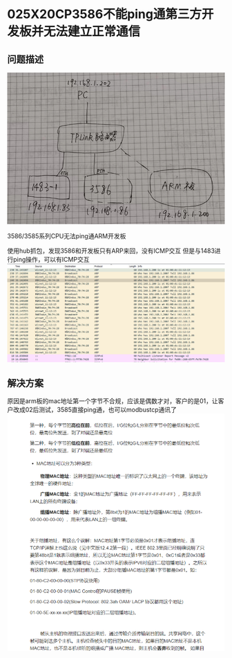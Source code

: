 # 025X20CP3586不能ping通第三方开发板并无法建立正常通信
## 问题描述

![Img](FILES/025X20CP3586.md/img-20220725165521.png)

3586/3585系列CPU无法ping通ARM开发板

使用hub抓包，发现3586和开发板只有ARP来回，没有ICMP交互
但是与1483进行ping操作，可以有ICMP交互
![Img](FILES/025X20CP3586.md/img-20220725165157.png)

## 解决方案
原因是arm板的mac地址第一个字节不合规，应该是偶数才对，客户的是01，让客户改成02后测试，3585直接ping通，也可以modbustcp通讯了
![Img](FILES/025X20CP3586.md/img-20220725165100.png)
